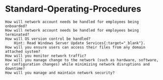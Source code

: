 # Standard-Operating-Procedures


    How will network account needs be handled for employees being onboarded?
    How will network account needs be handled for employees being terminated?
    How will OS version control be handled?
        Hint: Read Windows Server Update Services{:target="_blank"}.
    How will you ensure users can access their files from any domain attached system?
    How will you monitor network traffic?
    How will you manage change to the network (such as hardware, software, or configuration changes) while minimizing network disruptions and downtime?
    How will you manage and maintain network security?
